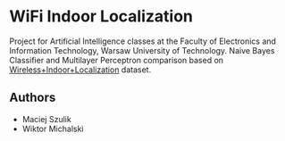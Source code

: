 # WiFi Indoor Localization

Project for Artificial Intelligence classes at the Faculty of Electronics and Information Technology, Warsaw University of Technology. Naive Bayes Classifier and Multilayer Perceptron comparison based on 
[Wireless+Indoor+Localization](https://archive.ics.uci.edu/ml/datasets/Wireless+Indoor+Localization) dataset.

## Authors
- Maciej Szulik
- Wiktor Michalski
